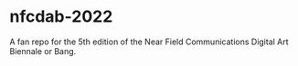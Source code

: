 # nfcdab-2022
A fan repo for the 5th edition of the Near Field Communications Digital Art Biennale or Bang.
